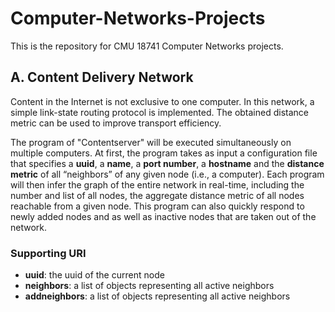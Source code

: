 # Computer-Networks-Projects
This is the repository for CMU 18741 Computer Networks projects. 

## A. Content Delivery Network
Content in the Internet is not exclusive to one computer. In this network, a simple link-state routing protocol is implemented. The obtained distance metric can be used to improve transport efficiency.

The program of "Contentserver" will be executed simultaneously on multiple computers. At first, the program takes as input a configuration file that specifies a **uuid**, a **name**, a **port number**, a **hostname** and the **distance metric** of all “neighbors” of any given node (i.e., a computer). Each program will then infer the graph of the entire network in real-time, including the number and list of all nodes, the aggregate distance metric of all nodes reachable from a given node. This program can also quickly respond to newly added nodes and as well as inactive nodes that are taken out of the network.

### Supporting URI
- **uuid**: the uuid of the current node
- **neighbors**: a list of objects representing all active neighbors
- **addneighbors**: a list of objects representing all active neighbors
